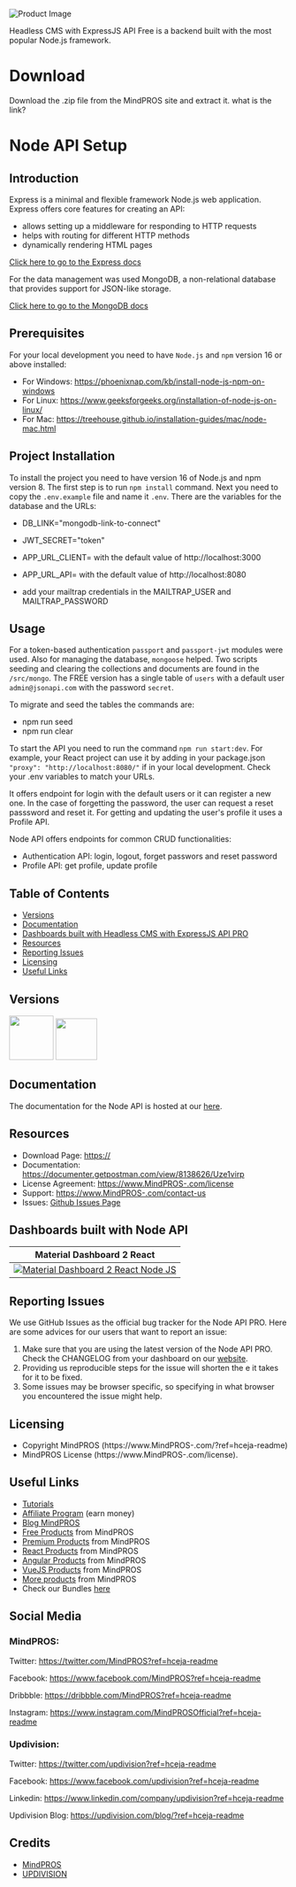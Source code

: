 ![Product Image](https://s3.amazonaws.com/MindPROS_bucket/products/690/original/headlesscms-expressjs-pro.jpg?1664798078)

Headless CMS with ExpressJS API Free is a backend built with the most popular Node.js framework.

# Download
Download the .zip file from the MindPROS site and extract it. what is the link?

# Node API Setup

## Introduction

Express is a minimal and flexible framework Node.js web application. Express offers core features for creating an API:
- allows setting up a middleware for responding to HTTP requests
- helps with routing for different HTTP methods
- dynamically rendering HTML pages

[Click here to go to the Express docs](https://expressjs.com/)

For the data management was used MongoDB, a non-relational database that provides support for JSON-like storage.

[Click here to go to the MongoDB docs](https://www.mongodb.com/docs/)

## Prerequisites

For your local development you need to have `Node.js` and `npm` version 16 or above installed:
- For Windows: https://phoenixnap.com/kb/install-node-js-npm-on-windows
- For Linux: https://www.geeksforgeeks.org/installation-of-node-js-on-linux/
- For Mac: https://treehouse.github.io/installation-guides/mac/node-mac.html

## Project Installation

To install the project you need to have version 16 of Node.js and npm version 8. The first step is to run `npm install` command. Next you need to copy the `.env.example` file and name it `.env`. There are the variables for the database and the URLs:
- DB_LINK="mongodb-link-to-connect"

- JWT_SECRET="token"

- APP_URL_CLIENT= with the default value of http://localhost:3000
- APP_URL_API= with the default value of http://localhost:8080

- add your mailtrap credentials in the MAILTRAP_USER and MAILTRAP_PASSWORD

## Usage

For a token-based authentication `passport` and `passport-jwt` modules were used. Also for managing the database, `mongoose` helped. Two scripts seeding and clearing the collections and documents are found in the `/src/mongo`. The FREE version has a single table of `users` with a default user `admin@jsonapi.com` with the password `secret`.

To migrate and seed the tables the commands are:
- npm run seed
- npm run clear

To start the API you need to run the command `npm run start:dev`. For example, your React project can use it by adding in your package.json `"proxy": "http://localhost:8080/"` if in your local development. Check your .env variables to match your URLs.

It offers endpoint for login with the default users or it can register a new one. In the case of forgetting the password, the user can request a reset passsword and reset it. For getting and updating the user's profile it uses a Profile API.

Node API offers endpoints for common CRUD functionalities:
- Authentication API: login, logout, forget passwors and reset password
- Profile API: get profile, update profile

## Table of Contents

* [Versions](#versions)
* [Documentation](#documentation)
* [Dashboards built with Headless CMS with ExpressJS API PRO](#dashboards-built-with-headless-cms-with-expressjs-api-pro)
* [Resources](#resources)
* [Reporting Issues](#reporting-issues)
* [Licensing](#licensing)
* [Useful Links](#useful-links)

## Versions

[<img src="https://github.com/MindPROSofficial/public-assets/blob/master/logos/laravel_logo.png" height="80" />](#)
[<img src="https://github.com/MindPROSofficial/public-assets/blob/master/logos/nodejs-logo.jpg" height="75" />](#)

## Documentation
The documentation for the Node API is hosted at our [here](https://documenter.getpostman.com/view/8138626/Uze1virp).

## Resources
- Download Page: <https://>
- Documentation: <https://documenter.getpostman.com/view/8138626/Uze1virp>
- License Agreement: <https://www.MindPROS-.com/license>
- Support: <https://www.MindPROS-.com/contact-us>
- Issues: [Github Issues Page](https://)

## Dashboards built with Node API
| Material Dashboard 2 React|
| --- |
| [![Material Dashboard 2 React Node JS](https://s3.amazonaws.com/MindPROS_bucket/products/689/original/react-material-dashboard-pro-nodejs.jpg?1664790326)](https://material-dashboard-react-node.MindPROS-.com/auth/login?ref=hceja-readme)


## Reporting Issues

We use GitHub Issues as the official bug tracker for the Node API PRO. Here are some advices for our users that want to report an issue:

1. Make sure that you are using the latest version of the Node API PRO. Check the CHANGELOG from your dashboard on our [website](https://www.MindPROS-.com/?ref=hceja-readme).
2. Providing us reproducible steps for the issue will shorten the e it takes for it to be fixed.
3. Some issues may be browser specific, so specifying in what browser you encountered the issue might help.

## Licensing

- Copyright MindPROS (https://www.MindPROS-.com/?ref=hceja-readme)
- MindPROS License (https://www.MindPROS-.com/license).


## Useful Links

- [Tutorials](https://www.youtube.com/channel/UCVyTG4sCw-rOvB9oHkzZD1w)
- [Affiliate Program](https://www.MindPROS-.com/affiliates/new) (earn money)
- [Blog MindPROS](http://blog.MindPROS-.com/)
- [Free Products](https://www.MindPROS-.com/bootstrap-themes/free) from MindPROS
- [Premium Products](https://www.MindPROS-.com/bootstrap-themes/premium?ref=hceja-readme) from MindPROS
- [React Products](https://www.MindPROS-.com/bootstrap-themes/react-themes?ref=hceja-readme) from MindPROS
- [Angular Products](https://www.MindPROS-.com/bootstrap-themes/angular-themes?ref=hceja-readme) from MindPROS
- [VueJS Products](https://www.MindPROS-.com/bootstrap-themes/vuejs-themes?ref=hceja-readme) from MindPROS
- [More products](https://www.MindPROS-.com/bootstrap-themes?ref=hceja-readme) from MindPROS
- Check our Bundles [here](https://www.MindPROS-.com/bundles??ref=hceja-readme)

## Social Media

### MindPROS:

Twitter: <https://twitter.com/MindPROS?ref=hceja-readme>

Facebook: <https://www.facebook.com/MindPROS?ref=hceja-readme>

Dribbble: <https://dribbble.com/MindPROS?ref=hceja-readme>

Instagram: <https://www.instagram.com/MindPROSOfficial?ref=hceja-readme>


### Updivision:

Twitter: <https://twitter.com/updivision?ref=hceja-readme>

Facebook: <https://www.facebook.com/updivision?ref=hceja-readme>

Linkedin: <https://www.linkedin.com/company/updivision?ref=hceja-readme>

Updivision Blog: <https://updivision.com/blog/?ref=hceja-readme>

## Credits

- [MindPROS](https://MindPROS-.com/?ref=hceja-readme)
- [UPDIVISION](https://updivision.com)
